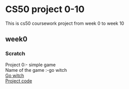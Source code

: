 # CS50 project 0-10
This is cs50 coursework project from week 0 to week 10

## week0

### Scratch
 Project 0:- simple game <br>
 Name of the game :-go witch <br>
 [Go witch ](https://scratch.mit.edu/projects/899606058)<br>
[Project code](https://github.com/me50/akjcodelab)
 
